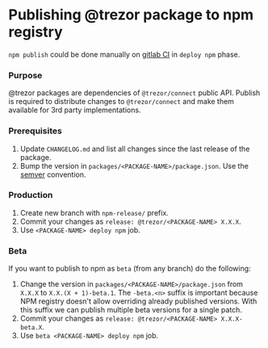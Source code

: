 # Publishing @trezor package to npm registry

`npm publish` could be done manually on [gitlab CI](https://gitlab.com/satoshilabs/trezor/trezor-suite/-/pipelines/) in `deploy npm` phase.

### Purpose

@trezor packages are dependencies of `@trezor/connect` public API.
Publish is required to distribute changes to `@trezor/connect` and make them available for 3rd party implementations.

### Prerequisites

1. Update `CHANGELOG.md` and list all changes since the last release of the package.
1. Bump the version in `packages/<PACKAGE-NAME>/package.json`. Use the [semver](https://semver.org/) convention.

### Production

1. Create new branch with `npm-release/` prefix.
1. Commit your changes as `release: @trezor/<PACKAGE-NAME> X.X.X`.
1. Use `<PACKAGE-NAME> deploy npm` job.

### Beta

If you want to publish to npm as `beta` (from any branch) do the following:

1. Change the version in `packages/<PACKAGE-NAME>/package.json` from `X.X.X` to `X.X.(X + 1)-beta.1`.
   The `-beta.<n>` suffix is important because NPM registry doesn't allow overriding already published versions.
   With this suffix we can publish multiple beta versions for a single patch.
1. Commit your changes as `release: @trezor/<PACKAGE-NAME> X.X.X-beta.X`.
1. Use `beta <PACKAGE-NAME> deploy npm` job.
